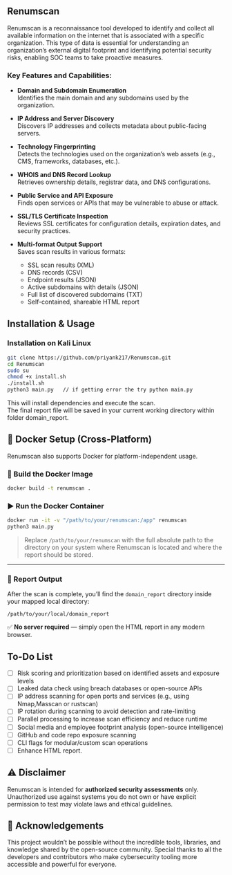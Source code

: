 
## Renumscan
Renumscan is a reconnaissance tool developed to identify and collect all available information on the internet that is associated with a specific organization. This type of data is essential for understanding an organization’s external digital footprint and identifying potential security risks, enabling SOC teams to take proactive measures.

### Key Features and Capabilities:

- **Domain and Subdomain Enumeration**  
  Identifies the main domain and any subdomains used by the organization.

- **IP Address and Server Discovery**  
  Discovers IP addresses and collects metadata about public-facing servers.

- **Technology Fingerprinting**  
  Detects the technologies used on the organization’s web assets (e.g., CMS, frameworks, databases, etc.).

- **WHOIS and DNS Record Lookup**  
  Retrieves ownership details, registrar data, and DNS configurations.

- **Public Service and API Exposure**  
  Finds open services or APIs that may be vulnerable to abuse or attack.

- **SSL/TLS Certificate Inspection**  
  Reviews SSL certificates for configuration details, expiration dates, and security practices.

- **Multi-format Output Support**  
  Saves scan results in various formats:
  - SSL scan results (XML)
  - DNS records (CSV)
  - Endpoint results (JSON)
  - Active subdomains with details (JSON)
  - Full list of discovered subdomains (TXT)
  - Self-contained, shareable HTML report

## Installation & Usage

### Installation on Kali Linux

```bash
git clone https://github.com/priyank217/Renumscan.git
cd Renumscan
sudo su
chmod +x install.sh
./install.sh
python3 main.py   // if getting error the try python main.py
```
This will install dependencies and execute the scan.  
The final report file will be saved in your current working directory within folder domain_report.

## 🐳 Docker Setup (Cross-Platform)

Renumscan also supports Docker for platform-independent usage.

### 🔧 Build the Docker Image

```bash
docker build -t renumscan .
```

### ▶️ Run the Docker Container

```bash
docker run -it -v "/path/to/your/renumscan:/app" renumscan
python3 main.py
```
> Replace `/path/to/your/renumscan` with the full absolute path to the directory on your system where Renumscan is located and where the report should be stored.
---

### 📁 Report Output
After the scan is complete, you’ll find the `domain_report` directory inside your mapped local directory:

```
/path/to/your/local/domain_report
```
✅ **No server required** — simply open the HTML report in any modern browser.

## To-Do List
- [ ] Risk scoring and prioritization based on identified assets and exposure levels
- [ ] Leaked data check using breach databases or open-source APIs  
- [ ] IP address scanning for open ports and services (e.g., using Nmap,Masscan or rustscan)  
- [ ] IP rotation during scanning to avoid detection and rate-limiting  
- [ ] Parallel processing to increase scan efficiency and reduce runtime  
- [ ] Social media and employee footprint analysis (open-source intelligence)  
- [ ] GitHub and code repo exposure scanning
- [ ] CLI flags for modular/custom scan operations
- [ ] Enhance HTML report.

## ⚠️ Disclaimer

Renumscan is intended for **authorized security assessments** only.  
Unauthorized use against systems you do not own or have explicit permission to test may violate laws and ethical guidelines.

## 🙏 Acknowledgements

This project wouldn’t be possible without the incredible tools, libraries, and knowledge shared by the open-source community.
Special thanks to all the developers and contributors who make cybersecurity tooling more accessible and powerful for everyone.